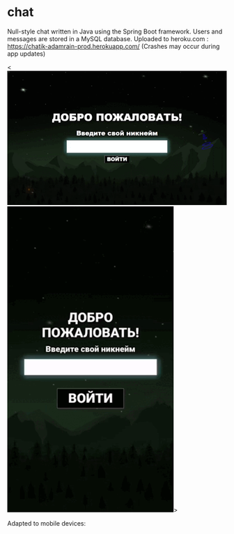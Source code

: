 # chat

Null-style chat written in Java using the Spring Boot framework. Users and messages are stored in a MySQL database. Uploaded to heroku.com : https://chatik-adamrain-prod.herokuapp.com/ (Crashes may occur during app updates)

<![Screenshot](https://github.com/AdamRain94/chat/blob/main/gif/Screenshot_gif.gif)![Screenshot](https://github.com/AdamRain94/chat/blob/main/gif/Screenshot_gif2.gif)>

Adapted to mobile devices:

